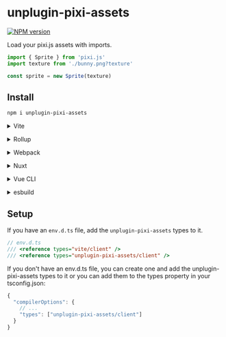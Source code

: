 # unplugin-pixi-assets

[![NPM version](https://img.shields.io/npm/v/unplugin-pixi-assets?color=a1b858&label=)](https://www.npmjs.com/package/unplugin-pixi-assets)

Load your pixi.js assets with imports.

```ts
import { Sprite } from 'pixi.js'
import texture from './bunny.png?texture'

const sprite = new Sprite(texture)
```

## Install

```bash
npm i unplugin-pixi-assets
```

<details>
<summary>Vite</summary><br>

```ts
// vite.config.ts
import PixiAssets from 'unplugin-pixi-assets/vite'

export default defineConfig({
  plugins: [
    PixiAssets({ /* options */ }),
  ],
})
```

Example: [`playground/`](./playground/)

<br></details>

<details>
<summary>Rollup</summary><br>

```ts
// rollup.config.js
import PixiAssets from 'unplugin-pixi-assets/rollup'

export default {
  plugins: [
    PixiAssets({ /* options */ }),
  ],
}
```

<br></details>


<details>
<summary>Webpack</summary><br>

```ts
// webpack.config.js
module.exports = {
  /* ... */
  plugins: [
    require('unplugin-pixi-assets/webpack')({ /* options */ })
  ]
}
```

<br></details>

<details>
<summary>Nuxt</summary><br>

```ts
// nuxt.config.js
export default defineNuxtConfig({
  modules: [
    ['unplugin-pixi-assets/nuxt', { /* options */ }],
  ],
})
```

> This module works for both Nuxt 2 and [Nuxt Vite](https://github.com/nuxt/vite)

<br></details>

<details>
<summary>Vue CLI</summary><br>

```ts
// vue.config.js
module.exports = {
  configureWebpack: {
    plugins: [
      require('unplugin-pixi-assets/webpack')({ /* options */ }),
    ],
  },
}
```

<br></details>

<details>
<summary>esbuild</summary><br>

```ts
// esbuild.config.js
import { build } from 'esbuild'
import PixiAssets from 'unplugin-pixi-assets/esbuild'

build({
  plugins: [PixiAssets()],
})
```

<br></details>

## Setup

If you have an `env.d.ts` file, add the `unplugin-pixi-assets` types to it.

```ts
// env.d.ts
/// <reference types="vite/client" />
/// <reference types="unplugin-pixi-assets/client" />
```

If you don't have an env.d.ts file, you can create one and add the unplugin-pixi-assets types to it or you can add them to the types property in your tsconfig.json:

```ts
{
  "compilerOptions": {
    // ...
    "types": ["unplugin-pixi-assets/client"]
  }
}
```
